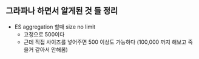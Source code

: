 ## 그라파나 하면서 알게된 것 들 정리
- ES aggregation 할때 size no limit
  - 고정으로 500이다
  - 근데 직접 사이즈를 넣어주면 500 이상도 가능하다 (100,000 까지 해보고 죽을거 같아서 안해봄)

